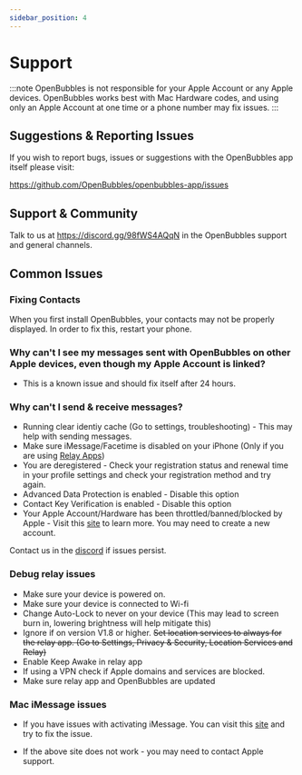 ```yaml
---
sidebar_position: 4
---
```


# Support
:::note
OpenBubbles is not responsible for your Apple Account or any Apple devices.
OpenBubbles works best with Mac Hardware codes, and using only an Apple Account at one time or a phone number may fix issues.
:::
## Suggestions & Reporting Issues

If you wish to report bugs, issues or suggestions with the OpenBubbles app itself please visit:

https://github.com/OpenBubbles/openbubbles-app/issues

## Support & Community

Talk to us at https://discord.gg/98fWS4AQqN in the OpenBubbles support and general channels.

## Common Issues

### Fixing Contacts
When you first install OpenBubbles, your contacts may not be properly displayed. In order to fix this, restart your phone.


### Why can't I see my messages sent with OpenBubbles on other Apple devices, even though my Apple Account is linked?

* This is a known issue and should fix itself after 24 hours.

### Why can't I send & receive messages?

* Running clear identiy cache (Go to settings, troubleshooting) - This may help with sending messages.
* Make sure iMessage/Facetime is disabled on your iPhone (Only if you are using [Relay Apps](https://openbubbles.github.io/docs/Setup/pnr#relay-apps))
* You are deregistered - Check your registration status and renewal time in your profile settings and check your registration method and try again.
* Advanced Data Protection is enabled - Disable this option
* Contact Key Verification is enabled - Disable this option
* Your Apple Account/Hardware has been throttled/banned/blocked by Apple - Visit this [site](https://rentry.org/applebans) to learn more. You may need to create a new account.

Contact us in the [discord](https://discord.gg/98fWS4AQqN) if issues persist.

### Debug relay issues

* Make sure your device is powered on.
* Make sure your device is connected to Wi-fi
* Change Auto-Lock to never on your device (This may lead to screen burn in, lowering brightness will help mitigate this)
* Ignore if on version V1.8 or higher. ~~Set location services to always for the relay app. (Go to Settings, Privacy & Security, Location Services and Relay)~~
* Enable Keep Awake in relay app
* If using a VPN check if Apple domains and services are blocked.
* Make sure relay app and OpenBubbles are updated 

### Mac iMessage issues

* If you have issues with activating iMessage. You can visit this [site](https://apple.co/IMFT-mac) and try to fix the issue.

* If the above site does not work - you may need to contact Apple support. 




